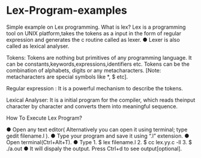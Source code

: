 # Lex-Program-examples
Simple example on Lex programming.
What is lex?
Lex is a programming tool on UNIX platform,takes the tokens as a input in the form of regular       expression and generates the c routine called as lexer.
● Lexer is also called as lexical analyser.

Tokens:
Tokens  are nothing but primitives of any programming language. It can be constants,keywords,expressions,identifiers etc. Tokens can be the combination of alphabets, digits or any metacharacters.
[Note: metacharacters are special symbols like *, $ etc]. 

Regular expression :
It is a powerful mechanism to describe the tokens.

 Lexical Analyser: 
 It is a initial program for the compiler, which reads theinput character by character and converts them into                                       meaningful sequence.

How To Execute Lex Program?

●  Open any text editor( Alternatively you can open it using terminal; type gedit filename.l ).
●  Type your program and save it using “.l” extension.
●  Open terminal(Ctrl+Alt+T).
●  Type    1. $   lex filename.l
                2. $  cc lex.yy.c -ll
                3. $  ./a.out
● It will dispaly the output. Press Ctrl+d  to see output[optional].
